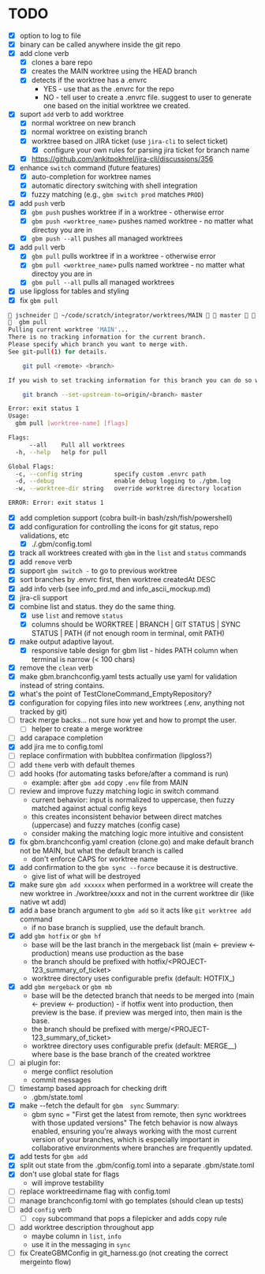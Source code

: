 # TODO
- [x] option to log to file
- [x] binary can be called anywhere inside the git repo
- [x] add clone verb
    - [x] clones a bare repo
    - [x] creates the MAIN worktree using the HEAD branch
    - [x] detects if the worktree has a .envrc
        * YES - use that as the .envrc for the repo
        * NO - tell user to create a .envrc file. suggest to user to generate one based on the initial worktree we created.
- [x] suport `add` verb to add worktree
    - [x] normal worktree on new branch
    - [x] normal worktree on existing branch
    - [x] worktree based on JIRA ticket (use `jira-cli` to select ticket)
        - [x] configure your own rules for parsing jira ticket for branch name
    - [x] https://github.com/ankitpokhrel/jira-cli/discussions/356
- [x] enhance `switch` command (future features)
    - [x] auto-completion for worktree names
    - [x] automatic directory switching with shell integration
    - [x] fuzzy matching (e.g., `gbm switch prod` matches `PROD`)
- [x] add `push` verb
    - [x] `gbm push` pushes worktree if in a worktree - otherwise error
    - [x] `gbm push <worktree_name>` pushes named worktree - no matter what directoy you are in
    - [x] `gbm push --all` pushes all managed worktrees
- [x] add `pull` verb
    - [x] `gbm pull` pulls worktree if in a worktree - otherwise error
    - [x] `gbm pull <worktree_name>` pulls named worktree - no matter what directoy you are in
    - [x] `gbm pull --all` pulls all managed worktrees
- [x] use lipgloss for tables and styling
- [x] fix `gbm pull`
```sh
󰀵 jschneider  ~/code/scratch/integrator/worktrees/MAIN   master  󰟓 v1.24.4
  gbm pull
Pulling current worktree 'MAIN'...
There is no tracking information for the current branch.
Please specify which branch you want to merge with.
See git-pull(1) for details.

    git pull <remote> <branch>

If you wish to set tracking information for this branch you can do so with:

    git branch --set-upstream-to=origin/<branch> master

Error: exit status 1
Usage:
  gbm pull [worktree-name] [flags]

Flags:
      --all    Pull all worktrees
  -h, --help   help for pull

Global Flags:
  -c, --config string         specify custom .envrc path
  -d, --debug                 enable debug logging to ./gbm.log
  -w, --worktree-dir string   override worktree directory location

ERROR: Error: exit status 1
```
- [x] add completion support (cobra built-in bash/zsh/fish/powershell)
- [x] add configuration for controlling the icons for git status, repo validations, etc
    - [x] ./.gbm/config.toml
- [x] track all worktrees created with `gbm` in the `list` and `status` commands
- [x]  add `remove` verb
- [x] support `gbm switch -` to go to previous worktree
- [x] sort branches by .envrc first, then worktree createdAt DESC
- [x] add info verb (see info_prd.md and info_ascii_mockup.md)
- [x] jira-cli support
- [x] combine list and status. they do the same thing.
    - [x] use `list` and remove `status`
    - [x] columns should be WORKTREE | BRANCH | GIT STATUS | SYNC STATUS | PATH (if not enough room in terminal, omit PATH)
- [x] make output adaptive layout.
    - [x] responsive table design for gbm list - hides PATH column when terminal is narrow (< 100 chars)
- [x] remove the `clean` verb
- [x] make gbm.branchconfig.yaml tests actually use yaml for validation instead of string contains.
- [x] what's the point of TestCloneCommand_EmptyRepository?
- [x] configuration for copying files into new worktrees (.env, anything not tracked by git)
- [ ] track merge backs... not sure how yet and how to prompt the user.
    - [ ] helper to create a merge worktree
- [ ] add carapace completion
- [x] add jira me to config.toml
- [ ] replace confirmation with bubbltea confirmation (lipgloss?)
- [ ] add `theme` verb with default themes
- [ ] add hooks (for automating tasks before/after a command is run)
    * example: after `gbm add` copy `.env` file from MAIN
- [ ] review and improve fuzzy matching logic in switch command
    * current behavior: input is normalized to uppercase, then fuzzy matched against actual config keys
    * this creates inconsistent behavior between direct matches (uppercase) and fuzzy matches (config case)
    * consider making the matching logic more intuitive and consistent
- [x] fix gbm.branchconfig.yaml creation (clone.go) and make default branch not be MAIN, but what the default branch is called
    * don't enforce CAPS for worktree name
- [x] add confirmation to the `gbm sync --force` because it is destructive.
    * give list of what will be destroyed
- [x] make sure `gbm add xxxxxx` when performed in a worktree will create the new worktree in ./worktree/xxxx and not in the current worktree dir (like native wt add)
- [x] add a base branch argument to `gbm add` so it acts like `git worktree add` command
    * if no base branch is supplied, use the default branch.
- [x] add `gbm hotfix` or `gbm hf`
    * base will be the last branch in the mergeback list (main <- preview <- production) means use production as the base
    * the branch should be prefixed with hotfix/<PROJECT-123_summary_of_ticket>
    * worktree directory uses configurable prefix (default: HOTFIX_)
- [x] add `gbm mergeback` or `gbm mb`
    * base will be the detected branch that needs to be merged into (main <- preview <- production) - if hotfix went into production, then preview is the base. if preview was merged into, then main is the base.
    * the branch should be prefixed with merge/<PROJECT-123_summary_of_ticket>
    * worktree directory uses configurable prefix (default: MERGE_<base>_) where base is the base branch of the created worktree
- [ ] ai plugin for:
    * merge conflict resolution
    * commit messages
- [ ] timestamp based approach for checking drift
    * .gbm/state.toml
- [x] make --fetch the default for `gbm  sync`
  Summary:
  - gbm sync = "First get the latest from remote, then sync worktrees with those updated versions"
  The fetch behavior is now always enabled, ensuring you're always working with the most current version of your branches, which is
  especially important in collaborative environments where branches are frequently updated.
- [x] add tests for `gbm add`
- [x] split out state from the .gbm/config.toml into a separate .gbm/state.toml
- [x] don't use global state for flags
    * will improve testability
- [ ] replace worktreedirname flag with config.toml
- [ ] manage branchconfig.toml with go templates (should clean up tests)
- [ ] add `config` verb
    - [ ] `copy` subcommand that pops a filepicker and adds copy rule
- [ ] add worktree description throughout app
    - maybe column in `list`, `info`
    - use it in the messaging in `sync`
- [ ] fix CreateGBMConfig in git_harness.go (not creating the correct mergeinto flow)